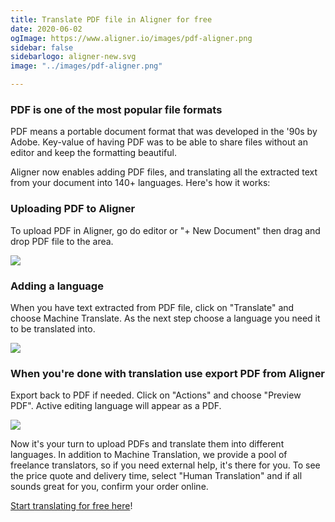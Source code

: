 ```yaml
---
title: Translate PDF file in Aligner for free
date: 2020-06-02
ogImage: https://www.aligner.io/images/pdf-aligner.png
sidebar: false
sidebarlogo: aligner-new.svg
image: "../images/pdf-aligner.png"

---
```

### PDF is one of the most popular file formats

PDF means a portable document format that was developed in the '90s by Adobe. Key-value of having PDF was to be able to share files without an editor and keep the formatting beautiful. 

Aligner now enables adding PDF files, and translating all the extracted text from your document into 140+ languages. Here's how it works: 

### Uploading PDF to Aligner

To upload PDF in Aligner, go do editor or "+ New Document" then drag and drop PDF file to the area.

![](../aligner-pdf.gif)

### Adding a language

When you have text extracted from PDF file, click on "Translate" and choose Machine Translate. As the next step choose a language you need it to be translated into.

![](../aligner-add-language.gif)

### When you're done with translation use export PDF from Aligner

Export back to PDF if needed. Click on "Actions" and choose "Preview PDF". Active editing language will appear as a PDF.

![](../aligner-export-pdf.gif)

Now it's your turn to upload PDFs and translate them into different languages. In addition to Machine Translation, we provide a pool of freelance translators, so if you need external help, it's there for you. To see the price quote and delivery time, select "Human Translation" and if all sounds great for you, confirm your order online.

[Start translating for free here](https://app.aligner.io)!